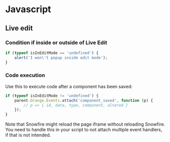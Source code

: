 # Javascript

## Live edit

### Condition if inside or outside of Live Edit

```javascript
if (typeof isInEditMode == 'undefined') {
    alert('I won\'t popup inside edit mode');
}
```


### Code execution

Use this to execute code after a component has been saved:

```javascript
if (typeof isInEditMode != 'undefined') {
	parent.Orange.Events.attach('component_saved', function (p) {
		// p => { id, data, type, component, altered }
	});
}
```

Note that Snowfire might reload the page iframe without reloading Snowfire. You need to handle this in your script to not attach multiple event handlers, if that is not intended.
